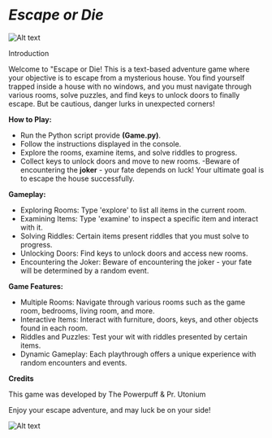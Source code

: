 # **_Escape or Die_**

![Alt text]([https://github.com/DarceeAnne/Game/raw/main/images/excape%20or%20die%20slide%201.png](https://github.com/adamnowicki/Game/blob/0c7846a5f79bc2bc2ddd426fd2d8bd8faf027bc7/images/excape%20or%20die%20slide%201.png))

Introduction

Welcome to "Escape or Die! This is a text-based adventure game where your objective is to escape from a mysterious house. You find yourself trapped inside a house with no windows, and you must navigate through various rooms, solve puzzles, and find keys to unlock doors to finally escape. But be cautious, danger lurks in unexpected corners!

**How to Play:**

- Run the Python script provide  **(Game.py)**.
- Follow the instructions displayed in the console.
- Explore the rooms, examine items, and solve riddles to progress.
- Collect keys to unlock doors and move to new rooms.
-Beware of encountering the **joker** - your fate depends on luck!
Your ultimate goal is to escape the house successfully.

**Gameplay:**

- Exploring Rooms: Type 'explore' to list all items in the current room.
- Examining Items: Type 'examine' to inspect a specific item and interact with it.
- Solving Riddles: Certain items present riddles that you must solve to progress.
- Unlocking Doors: Find keys to unlock doors and access new rooms.
- Encountering the Joker: Beware of encountering the joker - your fate will be determined by a random event.

**Game Features:**

- Multiple Rooms: Navigate through various rooms such as the game room, bedrooms, living room, and more.
- Interactive Items: Interact with furniture, doors, keys, and other objects found in each room.
- Riddles and Puzzles: Test your wit with riddles presented by certain items.
- Dynamic Gameplay: Each playthrough offers a unique experience with random encounters and events.

**Credits**

This game was developed by The Powerpuff & Pr. Utonium

Enjoy your escape adventure, and may luck be on your side!

![Alt text](https://raw.githubusercontent.com/DarceeAnne/Game/main/images/excape%20or%20die%20slide%202.png)
